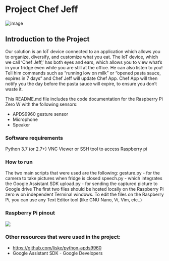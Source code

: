 # Project Chef Jeff
![image](https://github.com/siba987/chef/assets/29061294/350e9015-142f-4068-8be1-cdff804f7cbc)

## Introduction to the Project
Our solution is an IoT device connected to an application which allows you to organize, diversify, and customize what you eat. The IoT device, which we call ‘Chef Jeff,’ has both eyes and ears, which allows you to view what’s in your fridge even while you are still at the office. He can also listen to you! Tell him commands such as “running low on milk” or “opened pasta sauce, expires in 7 days” and Chef Jeff will update Chef App. Chef App will then notify you the day before the pasta sauce will expire, to ensure you don’t waste it. 

This README.md file includes the code documentation for the Raspberry Pi Zero W with the following sensors:
* APDS9960 gesture sensor
* Microphone
* Speaker

### Software requirements
Python 3.7 (or 2.7+)
VNC Viewer or SSH tool to access Raspberry pi

### How to run

The two main scripts that were used are the following:
gesture.py - for the camera to take pictures when fridge is closed
speech.py - which integrates the Google Assistant SDK
upload.py - for sending the captured picture to Google drive
The first two files should be hosted locally on the Raspberry Pi zero w on independent Terminal windows. To edit the files on the Raspberry Pi, you can use any Text Editor tool (like GNU Nano, Vi, Vim, etc..)


### Raspberry Pi pinout
![ ](images/rasp-pi-zero-w.jpg)

### Other resources that were used in the project:

* https://github.com/liske/python-apds9960
* Google Assistant SDK - Google Developers

